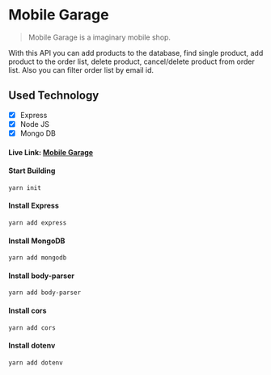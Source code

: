# Mobile Garage
> Mobile Garage is a imaginary mobile shop.

With this API you can add products to the database, find single product, add product to the order list, delete product, cancel/delete product from order list. Also you can filter order list by email id.

## Used Technology
- [x] Express
- [x] Node JS
- [x] Mongo DB

#### Live Link: [Mobile Garage](https://ph-mobile-garage.herokuapp.com/)

#### Start Building
```
yarn init
```

#### Install Express
```
yarn add express
```

#### Install MongoDB
```
yarn add mongodb
```

#### Install body-parser
```
yarn add body-parser
```

#### Install cors
```
yarn add cors
```

#### Install dotenv
```
yarn add dotenv
```
